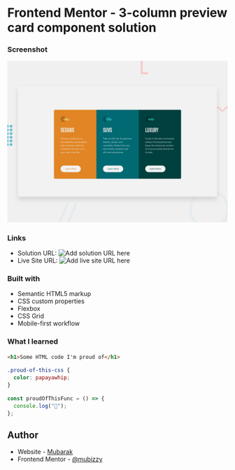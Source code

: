 # Frontend Mentor - 3-column preview card component solution

### Screenshot

![Design preview for the 3-column preview card component coding challenge](./design/desktop-preview.jpg)

### Links

- Solution URL: ![Add solution URL here](https://columnsite.netlify.app/)
- Live Site URL: ![Add live site URL here](https://columnsite.netlify.app/)

### Built with

- Semantic HTML5 markup
- CSS custom properties
- Flexbox
- CSS Grid
- Mobile-first workflow

### What I learned

```html
<h1>Some HTML code I'm proud of</h1>
```

```css
.proud-of-this-css {
  color: papayawhip;
}
```

```js
const proudOfThisFunc = () => {
  console.log("🎉");
};
```

## Author

- Website - [Mubarak](https://columnsite.netlify.app/)
- Frontend Mentor - [@mubizzy](https://www.frontendmentor.io/profile/mubizzy)
